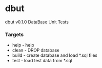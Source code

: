# dbut

dbut v0.1.0
DataBase Unit Tests

### Targets

- help - help
- clean - DROP database
- build - create database and load *.sql files
- test - load test data from *.sql

